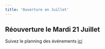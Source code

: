```yaml
---
title: 'Ouverture en Juillet'
---
```


## Réouverture le Mardi 21 Juillet

Suivez le planning des événements [ici](http://localhost/accrobranche/fr/evenement/ete-2020)